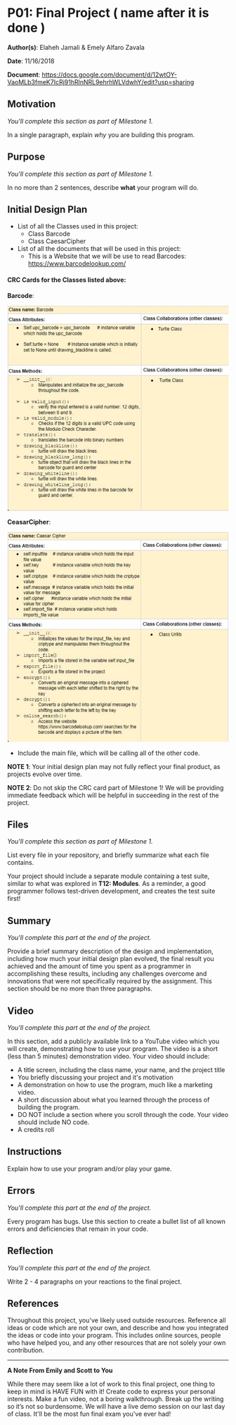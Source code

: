 
# P01: Final Project ( name after it is done )

**Author(s)**: Elaheh Jamali & Emely Alfaro Zavala

**Date**: 11/16/2018

**Document**: https://docs.google.com/document/d/12wtOY-VaoMLb3fmeK7IcRj91hRlnNRL9ehrhWLVdwhY/edit?usp=sharing

## Motivation
*You'll complete this section as part of Milestone 1.*

In a single paragraph, explain *why* you are building this program.

## Purpose
*You'll complete this section as part of Milestone 1.*

In no more than 2 sentences, describe **what** your program will do.

## Initial Design Plan
- List of all the Classes used in this project:
  - Class Barcode
  - Class CaesarCipher
- List of all the documents that will be used in this project:
   - This is a Website that we will be use to read Barcodes:
   https://www.barcodelookup.com/

#### CRC Cards for the Classes listed above:


**Barcode**:

![alt text](image/crc_barcode.JPG "Image of CRC card for Barcode")

**CeasarCipher**:

![alt text](image/crc_ceasarcipher.JPG "Image of CRC card for CeasarCipher")


- Include the main file, which will be calling all of the other code.


**NOTE 1**: Your initial design plan may not fully reflect your final product,
as projects evolve over time.

**NOTE 2**: Do not skip the CRC card part of Milestone 1! We will be providing
immediate feedback which will be helpful in succeeding in the rest of the project.

## Files
*You'll complete this section as part of Milestone 1.*

List every file in your repository, and briefly summarize what each file contains.

Your project should include a separate module containing a test
suite, similar to what was explored in **T12: Modules**. As a reminder,
a good programmer follows test-driven development, and creates the
test suite first!

## Summary
*You'll complete this part at the end of the project.*

Provide a brief summary description of the design and implementation,
including how much your initial design plan evolved, the final result
you achieved and the amount of time you spent as a programmer in
accomplishing these results, including any challenges overcome and
innovations that were not specifically required by the assignment.
This section should be no more than three paragraphs.

## Video
*You'll complete this part at the end of the project.*

In this section, add a publicly available link to a YouTube video
which you will create, demonstrating how to use your program.
The video is a short (less than 5 minutes) demonstration video.
Your video should include:
- A title screen, including the class name, your name, and the project title
- You briefly discussing your project and it's motivation
- A demonstration on how to use the program, much like a marketing video.
- A short discussion about what you learned through the process of building the program.
- DO NOT include a section where you scroll through the code. Your video should include NO code.
- A credits roll

## Instructions
Explain how to use your program and/or play your game.

## Errors
*You'll complete this part at the end of the project.*

Every program has bugs. Use this section to create a bullet list of
all known errors and deficiencies that remain in your code.

## Reflection
*You'll complete this part at the end of the project.*

Write 2 - 4 paragraphs on your reactions to the final project.

## References
Throughout this project, you've likely used outside resources.
Reference all ideas or code which are not your own, and describe and
how you integrated the ideas or code into your program. This includes
online sources, people who have helped you, and any other resources that
are not solely your own contribution.

---
**A Note From Emily and Scott to You**

While there may seem like a lot of work to this final project, one
thing to keep in mind is HAVE FUN with it! Create code to
express your personal interests. Make a fun video, not a boring walkthrough.
Break up the writing so it’s not so burdensome.
We will have a live demo session on our last day of class.
It'll be the most fun final exam you've ever had!
